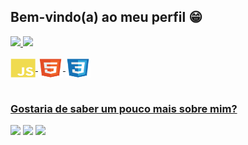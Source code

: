 ## Bem-vindo(a) ao meu perfil  😁

 <div>
   <a href="https://github.com/JeffCostta">
   <img height="180em" src="https://github-readme-stats.vercel.app/api?username=JeffCostta&show_icons=true&theme=e.g.&include_all_commits=true&count_private=true"/>
   <img height="180em" src="https://github-readme-stats.vercel.app/api/top-langs/?username=JeffCostta&layout=compact&langs_count=6&theme=dark"/>
</div>
    
<div style="display: inline_block"><br>
  <img align="center" alt="Js" height="30" width="40" src="https://raw.githubusercontent.com/devicons/devicon/master/icons/javascript/javascript-plain.svg">
  <img align="center" alt="HTML" height="30" width="40" src="https://raw.githubusercontent.com/devicons/devicon/master/icons/html5/html5-original.svg">
  <img align="center" alt="CSS" height="30" width="40" src="https://raw.githubusercontent.com/devicons/devicon/master/icons/css3/css3-original.svg">
</div>
 
<br>
 
### Gostaria de saber um pouco mais sobre mim?
 
<div> 
  <a href="https://www.instagram.com/jeeffcostta/" target="_blank"><img src="https://img.shields.io/badge/-Instagram-%23E4405F?style=for-the-badge&logo=instagram&logoColor=white" target="_blank"></a>
 <a href="https://discord.com/users/503678393548537887" target="_blank"><img src="https://img.shields.io/badge/Discord-7289DA?style=for-the-badge&logo=discord&logoColor=white" target="_blank"></a> 
  <a href="https://www.linkedin.com/in/jefersoncostaweb/" target="_blank"><img src="https://img.shields.io/badge/-LinkedIn-%230077B5?style=for-the-badge&logo=linkedin&logoColor=white" target="_blank"></a>
</div>
